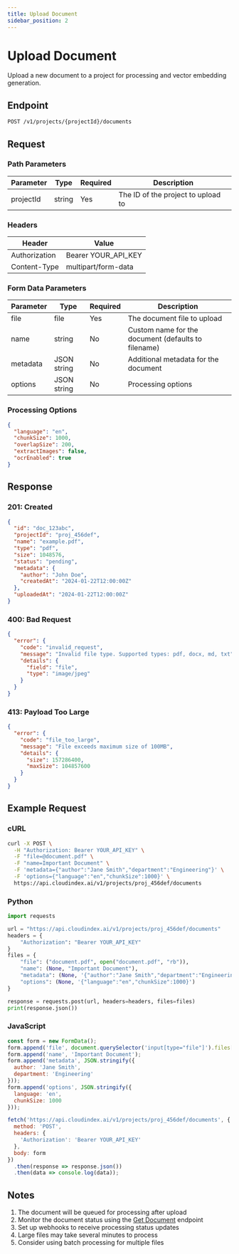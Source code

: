 ```yaml
---
title: Upload Document
sidebar_position: 2
---
```


# Upload Document

Upload a new document to a project for processing and vector embedding generation.

## Endpoint

```bash
POST /v1/projects/{projectId}/documents
```

## Request

### Path Parameters

| Parameter | Type | Required | Description |
|-----------|------|----------|-------------|
| projectId | string | Yes | The ID of the project to upload to |

### Headers

| Header | Value |
|--------|-------|
| Authorization | Bearer YOUR_API_KEY |
| Content-Type | multipart/form-data |

### Form Data Parameters

| Parameter | Type | Required | Description |
|-----------|------|----------|-------------|
| file | file | Yes | The document file to upload |
| name | string | No | Custom name for the document (defaults to filename) |
| metadata | JSON string | No | Additional metadata for the document |
| options | JSON string | No | Processing options |

### Processing Options

```json
{
  "language": "en",
  "chunkSize": 1000,
  "overlapSize": 200,
  "extractImages": false,
  "ocrEnabled": true
}
```

## Response

### 201: Created

```json
{
  "id": "doc_123abc",
  "projectId": "proj_456def",
  "name": "example.pdf",
  "type": "pdf",
  "size": 1048576,
  "status": "pending",
  "metadata": {
    "author": "John Doe",
    "createdAt": "2024-01-22T12:00:00Z"
  },
  "uploadedAt": "2024-01-22T12:00:00Z"
}
```

### 400: Bad Request

```json
{
  "error": {
    "code": "invalid_request",
    "message": "Invalid file type. Supported types: pdf, docx, md, txt",
    "details": {
      "field": "file",
      "type": "image/jpeg"
    }
  }
}
```

### 413: Payload Too Large

```json
{
  "error": {
    "code": "file_too_large",
    "message": "File exceeds maximum size of 100MB",
    "details": {
      "size": 157286400,
      "maxSize": 104857600
    }
  }
}
```

## Example Request

### cURL

```bash
curl -X POST \
  -H "Authorization: Bearer YOUR_API_KEY" \
  -F "file=@document.pdf" \
  -F "name=Important Document" \
  -F 'metadata={"author":"Jane Smith","department":"Engineering"}' \
  -F 'options={"language":"en","chunkSize":1000}' \
  https://api.cloudindex.ai/v1/projects/proj_456def/documents
```

### Python

```python
import requests

url = "https://api.cloudindex.ai/v1/projects/proj_456def/documents"
headers = {
    "Authorization": "Bearer YOUR_API_KEY"
}
files = {
    "file": ("document.pdf", open("document.pdf", "rb")),
    "name": (None, "Important Document"),
    "metadata": (None, '{"author":"Jane Smith","department":"Engineering"}'),
    "options": (None, '{"language":"en","chunkSize":1000}')
}

response = requests.post(url, headers=headers, files=files)
print(response.json())
```

### JavaScript

```javascript
const form = new FormData();
form.append('file', document.querySelector('input[type="file"]').files[0]);
form.append('name', 'Important Document');
form.append('metadata', JSON.stringify({
  author: 'Jane Smith',
  department: 'Engineering'
}));
form.append('options', JSON.stringify({
  language: 'en',
  chunkSize: 1000
}));

fetch('https://api.cloudindex.ai/v1/projects/proj_456def/documents', {
  method: 'POST',
  headers: {
    'Authorization': 'Bearer YOUR_API_KEY'
  },
  body: form
})
  .then(response => response.json())
  .then(data => console.log(data));
```

## Notes

1. The document will be queued for processing after upload
2. Monitor the document status using the [Get Document](/api-reference/documents/get-document) endpoint
3. Set up webhooks to receive processing status updates
4. Large files may take several minutes to process
5. Consider using batch processing for multiple files
